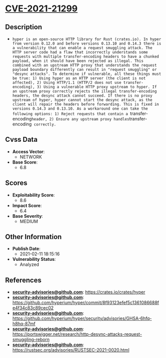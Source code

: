 
# [CVE-2021-21299](https://crates.io/crates/hyper)

## Description

- `hyper is an open-source HTTP library for Rust (crates.io). In hyper from version 0.12.0 and before versions 0.13.10 and 0.14.3 there is a vulnerability that can enable a request smuggling attack. The HTTP server code had a flaw that incorrectly understands some requests with multiple transfer-encoding headers to have a chunked payload, when it should have been rejected as illegal. This combined with an upstream HTTP proxy that understands the request payload boundary differently can result in "request smuggling" or "desync attacks". To determine if vulnerable, all these things must be true: 1) Using hyper as an HTTP server (the client is not affected), 2) Using HTTP/1.1 (HTTP/2 does not use transfer-encoding), 3) Using a vulnerable HTTP proxy upstream to hyper. If an upstream proxy correctly rejects the illegal transfer-encoding headers, the desync attack cannot succeed. If there is no proxy upstream of hyper, hyper cannot start the desync attack, as the client will repair the headers before forwarding. This is fixed in versions 0.14.3 and 0.13.10. As a workaround one can take the following options: 1) Reject requests that contain a `transfer-encoding` header, 2) Ensure any upstream proxy handles `transfer-encoding` correctly.`

## Cvss Data

- **Access Vector**:
  - NETWORK
- **Base Score**:
  - 6.8

## Scores

- **Exploitability Score**:
  - 8.6
- **Impact Score**:
  - 6.4
- **Base Severity**:
  - MEDIUM

## Other Information

- **Publish Date**:
  - 2021-02-11 18:15:16
- **Vulnerability Status**:
  - Analyzed

## References

- **security-advisories@github.com**: https://crates.io/crates/hyper
- **security-advisories@github.com**: https://github.com/hyperium/hyper/commit/8f93123efef5c1361086688fe4f34c83c89cec02
- **security-advisories@github.com**: https://github.com/hyperium/hyper/security/advisories/GHSA-6hfq-h8hq-87mf
- **security-advisories@github.com**: https://portswigger.net/research/http-desync-attacks-request-smuggling-reborn
- **security-advisories@github.com**: https://rustsec.org/advisories/RUSTSEC-2021-0020.html
